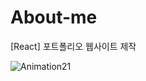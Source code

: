 # About-me
[React] 포트폴리오 웹사이트 제작

![Animation21](https://user-images.githubusercontent.com/45025551/144094679-b9a9b931-4114-4586-80d1-7a67b3301823.gif)
